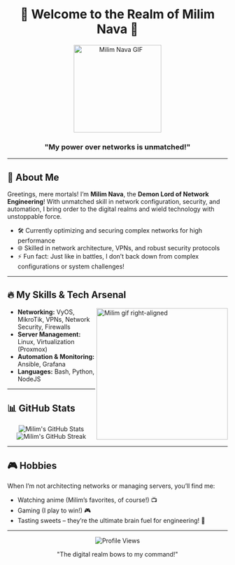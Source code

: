 <h1 align="center">👑 Welcome to the Realm of Milim Nava 👑</h1>
<p align="center">
  <img src="https://media1.tenor.com/m/v0wwV43mfvkAAAAd/milim-nava-anime.gif" width="200" alt="Milim Nava GIF">
</p>

<h3 align="center">"My power over networks is unmatched!"</h3>

---

## 🌌 About Me

Greetings, mere mortals! I’m **Milim Nava**, the **Demon Lord of Network Engineering**! With unmatched skill in network configuration, security, and automation, I bring order to the digital realms and wield technology with unstoppable force.

- 🛠️ Currently optimizing and securing complex networks for high performance
- 🌐 Skilled in network architecture, VPNs, and robust security protocols
- ⚡ Fun fact: Just like in battles, I don’t back down from complex configurations or system challenges!

---

## 🔥 My Skills & Tech Arsenal

<img align="right" src="https://media1.tenor.com/m/v0wwV43mfvkAAAAd/milim-nava-anime.gif" width="300px" alt="Milim gif right-aligned" />

- **Networking:** VyOS, MikroTik, VPNs, Network Security, Firewalls
- **Server Management:** Linux, Virtualization (Proxmox)
- **Automation & Monitoring:** Ansible, Grafana
- **Languages:** Bash, Python, NodeJS

---

## 📊 GitHub Stats

<p align="center">
  <img src="https://github-readme-stats.vercel.app/api?username=yoo-milim&show_icons=true&theme=radical" alt="Milim's GitHub Stats">
  <img src="https://github-readme-streak-stats.herokuapp.com/?user=yoo-milim&theme=radical" alt="Milim's GitHub Streak">
</p>

---

## 🎮 Hobbies

When I’m not architecting networks or managing servers, you’ll find me:
- Watching anime (Milim’s favorites, of course!) 📺
- Gaming (I play to win!) 🎮
- Tasting sweets – they’re the ultimate brain fuel for engineering! 🍬

---

<p align="center">
  <img src="https://komarev.com/ghpvc/?username=yoo-milim&style=flat-square&color=blue" alt="Profile Views">
</p>
<p align="center">"The digital realm bows to my command!"</p>
